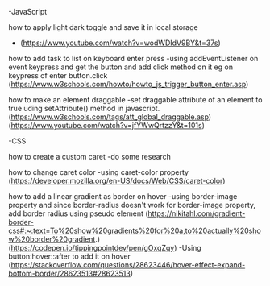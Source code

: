 -JavaScript

how to apply light dark toggle and save it in local storage
- (https://www.youtube.com/watch?v=wodWDIdV9BY&t=37s)

how to add task to list on keyboard enter press
-using addEventListener on event keypress and get the button and add click method on it
eg on keypress of enter button.click  (https://www.w3schools.com/howto/howto_js_trigger_button_enter.asp)

how to make an element draggable
-set draggable attribute of an element to true uding setAttribute() method in javascript. (https://www.w3schools.com/tags/att_global_draggable.asp)
(https://www.youtube.com/watch?v=jfYWwQrtzzY&t=101s)

-CSS

how to create a custom caret
-do some research

how to change caret color
-using caret-color property (https://developer.mozilla.org/en-US/docs/Web/CSS/caret-color)

how to add a linear gradient as border on hover
-using border-image property and since border-radius doesn't work for border-image property, add border radius using pseudo element (https://nikitahl.com/gradient-border-css#:~:text=To%20show%20gradients%20for%20a,to%20actually%20show%20border%20gradient.) (https://codepen.io/tippingpointdev/pen/gOxqZqy)
-Using button:hover::after to add it on hover (https://stackoverflow.com/questions/28623446/hover-effect-expand-bottom-border/28623513#28623513)